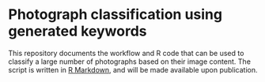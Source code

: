 # Photograph classification using generated keywords

This repository documents the workflow and R code that can be used to classify a large number of photographs based on their image content. The script is written in [R Markdown](http://rmarkdown.rstudio.com/), and will be made available upon publication.
